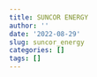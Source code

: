 ```yaml
---
title: SUNCOR ENERGY
author: ''
date: '2022-08-29'
slug: suncor_energy
categories: []
tags: []
---
```

